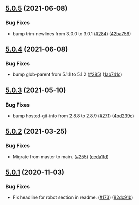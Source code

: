 ## [5.0.5](https://github.com/thenativeweb/measure-time/compare/5.0.4...5.0.5) (2021-06-08)


### Bug Fixes

* bump trim-newlines from 3.0.0 to 3.0.1 ([#284](https://github.com/thenativeweb/measure-time/issues/284)) ([42ba756](https://github.com/thenativeweb/measure-time/commit/42ba75634bffc5d80831f5269765f57ce92065d8))

## [5.0.4](https://github.com/thenativeweb/measure-time/compare/5.0.3...5.0.4) (2021-06-08)


### Bug Fixes

* bump glob-parent from 5.1.1 to 5.1.2 ([#285](https://github.com/thenativeweb/measure-time/issues/285)) ([1ab741c](https://github.com/thenativeweb/measure-time/commit/1ab741cd376f23a97342efadb68901e45c7ff5db))

## [5.0.3](https://github.com/thenativeweb/measure-time/compare/5.0.2...5.0.3) (2021-05-10)


### Bug Fixes

* bump hosted-git-info from 2.8.8 to 2.8.9 ([#271](https://github.com/thenativeweb/measure-time/issues/271)) ([4bd239c](https://github.com/thenativeweb/measure-time/commit/4bd239cbde09a225ad77c452a18cd60ea3f27025))

## [5.0.2](https://github.com/thenativeweb/measure-time/compare/5.0.1...5.0.2) (2021-03-25)


### Bug Fixes

* Migrate from master to main. ([#255](https://github.com/thenativeweb/measure-time/issues/255)) ([eeda1fd](https://github.com/thenativeweb/measure-time/commit/eeda1fd4bf1ee09da6406bb7ff9a81b777fef93b))

## [5.0.1](https://github.com/thenativeweb/measure-time/compare/5.0.0...5.0.1) (2020-11-03)


### Bug Fixes

* Fix headline for robot section in readme. ([#173](https://github.com/thenativeweb/measure-time/issues/173)) ([82dc91b](https://github.com/thenativeweb/measure-time/commit/82dc91bdc65b053bdbe5fbaa63f4e4f77e8ff4a0))
